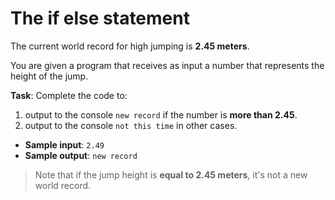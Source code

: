 # The if else statement

The current world record for high jumping is **2.45 meters**. 

You are given a program that receives as input a number that represents the height of the jump.

**Task**: Complete the code to:  
1. output to the console `new record` if the number is **more than 2.45**.
2. output to the console `not this time` in other cases.

- **Sample input**: `2.49`
- **Sample output**: `new record`

>Note that if the jump height is **equal to 2.45 meters**, it's not a new world record.
